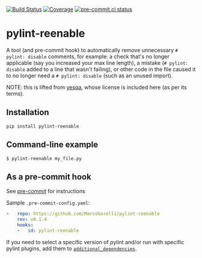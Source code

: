 [![Build Status](https://github.com/MarcoGorelli/pylint-reenable/workflows/tox/badge.svg)](https://github.com/MarcoGorelli/auto-walrus/actions?workflow=tox)
[![Coverage](https://codecov.io/gh/MarcoGorelli/auto-walrus/branch/main/graph/badge.svg)](https://codecov.io/gh/MarcoGorelli/auto-walrus)
[![pre-commit.ci status](https://results.pre-commit.ci/badge/github/MarcoGorelli/pylint-reenable/main.svg)](https://results.pre-commit.ci/latest/github/MarcoGorelli/pylint-reenable/main)


pylint-reenable
===============

A tool (and pre-commit hook) to automatically remove unnecessary `# pylint: disable`
comments, for example: a check that's no longer applicable (say you increased your
max line length), a mistake (`# pylint: disable` added to a line that wasn't failing),
or other code in the file caused it to no longer need a `# pylint: disable` (such as an unused import).

NOTE: this is lifted from [yesqa](https://github.com/asottile/yesqa), whose license is included here (as per its terms).

## Installation

```
pip install pylint-reenable
```

## Command-line example

```console
$ pylint-reenable my_file.py
```

## As a pre-commit hook

See [pre-commit](https://github.com/pre-commit/pre-commit) for instructions

Sample `.pre-commit-config.yaml`:

```yaml
-   repo: https://github.com/MarcoGorelli/pylint-reenable
    rev: v0.1.4
    hooks:
    -   id: pylint-reenable
```

If you need to select a specific version of pylint and/or run with specific
pylint plugins, add them to [`additional_dependencies`][0].

[0]: http://pre-commit.com/#pre-commit-configyaml---hooks
